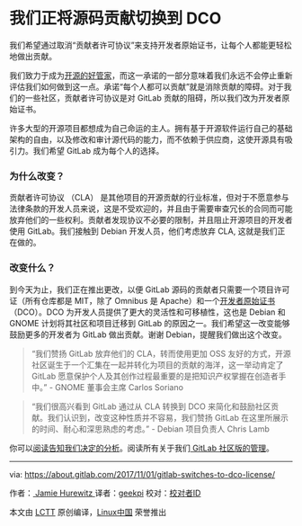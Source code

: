 我们正将源码贡献切换到 DCO
============================================================

我们希望通过取消“贡献者许可协议”来支持开发者原始证书，让每个人都能更轻松地做出贡献。

我们致力于成为[开源的好管家][1]，而这一承诺的一部分意味着我们永远不会停止重新评估我们如何做到这一点。承诺“每个人都可以贡献”就是消除贡献的障碍。对于我们的一些社区，贡献者许可协议是对 GitLab 贡献的阻碍，所以我们改为开发者原始证书。

许多大型的开源项目都想成为自己命运的主人。拥有基于开源软件运行自己的基础架构的自由，以及修改和审计源代码的能力，而不依赖于供应商，这使开源具有吸引力。我们希望 GitLab 成为每个人的选择。

### 为什么改变？

贡献者许可协议 （CLA） 是其他项目的开源贡献的行业标准，但对于不愿意参与法律条款的开发人员来说，这是不受欢迎的，并且由于需要审查冗长的合同而可能放弃他们的一些权利。贡献者发现协议不必要的限制，并且阻止开源项目的开发者使用 GitLab。我们接触到 Debian 开发人员，他们考虑放弃 CLA, 这就是我们正在做的。

### 改变什么？

到今天为止，我们正在推出更改，以便 GitLab 源码的贡献者只需要一个项目许可证（所有仓库都是 MIT，除了 Omnibus 是 Apache）和一个[开发者原始证书][2] （DCO）。DCO 为开发人员提供了更大的灵活性和可移植性，这也是 Debian 和 GNOME 计划将其社区和项目迁移到 GitLab 的原因之一。我们希望这一改变能够鼓励更多的开发者为 GitLab 做出贡献。谢谢 Debian，提醒我们做出这个改变。

>“我们赞扬 GitLab 放弃他们的 CLA，转而使用更加 OSS 友好的方式，开源社区诞生于一个汇集在一起并转化为项目的贡献的海洋，这一举动肯定了 GitLab 愿意保护个人及其创作过程最重要的是把知识产权掌握在创造者手中。” - GNOME 董事会主席 Carlos Soriano

>“我们很高兴看到 GitLab 通过从 CLA 转换到 DCO 来简化和鼓励社区贡献。我们认识到，改变这种性质并不容易，我们赞扬 GitLab 在这里所展示的时间、耐心和深思熟虑的考虑。” - Debian 项目负责人 Chris Lamb

你可以[阅读告知我们决定的分析][3]。阅读所有关于我们[ GitLab 社区版的管理][4]。

--------------------------------------------------------------------------------

via: https://about.gitlab.com/2017/11/01/gitlab-switches-to-dco-license/

作者：[ Jamie Hurewitz ][a]
译者：[geekpi](https://github.com/geekpi)
校对：[校对者ID](https://github.com/校对者ID)

本文由 [LCTT](https://github.com/LCTT/TranslateProject) 原创编译，[Linux中国](https://linux.cn/) 荣誉推出

[a]:https://about.gitlab.com/team/#hurewitzjamie
[1]:https://about.gitlab.com/2016/01/11/being-a-good-open-source-steward/
[2]:https://developercertificate.org/
[3]:https://docs.google.com/a/gitlab.com/document/d/1zpjDzL7yhGBZz3_7jCjWLfRQ1Jryg1mlIVmG8y6B1_Q/edit?usp=sharing
[4]:https://about.gitlab.com/stewardship/
